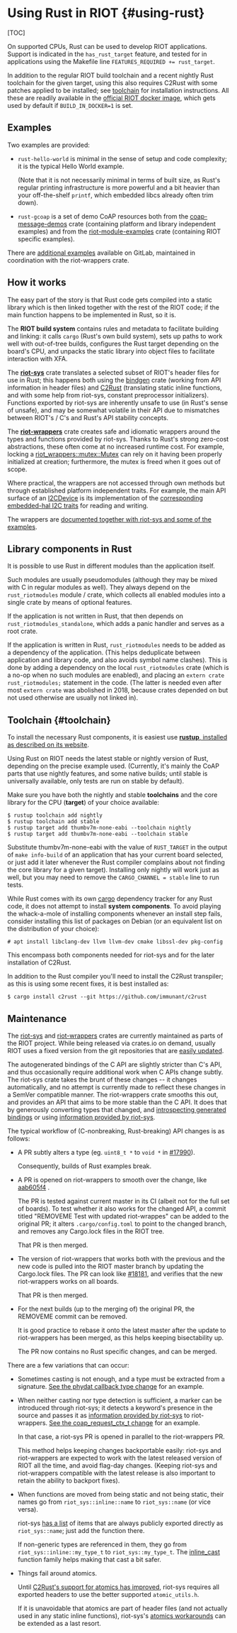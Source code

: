 Using Rust in RIOT    {#using-rust}
==================

[TOC]

On supported CPUs, Rust can be used to develop RIOT applications.
Support is indicated in the `has_rust_target` feature,
and tested for in applications using the Makefile line
`FEATURES_REQUIRED += rust_target`.

In addition to the regular RIOT build toolchain
and a recent nightly Rust toolchain for the given target,
using this also requires C2Rust with some patches applied to be installed;
see <a href="#toolchain">toolchain</a> for installation instructions.
All these are readily available in the [official RIOT docker image],
which gets used by default if `BUILD_IN_DOCKER=1` is set.

[official RIOT docker image]: https://hub.docker.com/r/riot/riotbuild

Examples
--------

Two examples are provided:

* ``rust-hello-world`` is minimal in the sense of setup and code complexity; it is the typical Hello World example.

  (Note that it is not necessarily minimal in terms of built size,
  as Rust's regular printing infrastructure is more powerful and a bit heavier than your off-the-shelf ``printf``,
  which embedded libcs already often trim down).

* ``rust-gcoap`` is a set of demo CoAP resources
  both from the [coap-message-demos] crate (containing platform and library independent examples)
  and from the [riot-module-examples] crate (containing RIOT specific examples).

There are [additional examples] available on GitLab,
maintained in coordination with the riot-wrappers crate.

[coap-message-demos]: https://gitlab.com/chrysn/coap-message-demos
[riot-module-examples]: https://gitlab.com/etonomy/riot-module-examples
[additional examples]: https://gitlab.com/etonomy/riot-examples/

How it works
------------

The easy part of the story is that Rust code gets compiled into a static library
which is then linked together with the rest of the RIOT code;
if the main function happens to be implemented in Rust, so it is.

The **RIOT build system** contains rules and metadata to facilitate building and linking:
it calls `cargo` (Rust's own build system),
sets up paths to work well with out-of-tree builds,
configures the Rust target depending on the board's CPU,
and unpacks the static library into object files to facilitate interaction with XFA.

The [**riot-sys**] crate translates a selected subset of RIOT's header files for use in Rust;
this happens both using the [bindgen] crate (working from API information in header files)
and [C2Rust] \(translating static inline functions, and with some help from riot-sys, constant preprocessor initializers).
Functions exported by riot-sys are inherently unsafe to use (in Rust's sense of unsafe),
and may be somewhat volatile in their API due to mismatches between RIOT's / C's and Rust's API stability concepts.

The [**riot-wrappers**] crate creates safe and idiomatic wrappers around the types and functions provided by riot-sys.
Thanks to Rust's strong zero-cost abstractions, these often come at no increased runtime cost.
For example, locking a [riot_wrappers::mutex::Mutex] can rely on it having been properly initialized at creation;
furthermore, the mutex is freed when it goes out of scope.

Where practical, the wrappers are not accessed through own methods
but through established platform independent traits.
For example, the main API surface of an [I2CDevice]
is its implementation of the [corresponding embedded-hal I2C traits] for reading and writing.

The wrappers are [documented together with riot-sys and some of the examples].

[**riot-sys**]: https://crates.io/crates/riot-sys
[**riot-wrappers**]: https://crates.io/crates/riot-wrappers
[bindgen]: https://crates.io/crates/bindgen
[C2Rust]: https://c2rust.com/
[riot_wrappers::mutex::Mutex]: https://rustdoc.etonomy.org/riot_wrappers/mutex/struct.Mutex.html
[documented together with riot-sys and some of the examples]: https://rustdoc.etonomy.org/
[I2CDevice]: https://rustdoc.etonomy.org/riot_wrappers/i2c/struct.I2CDevice.html
[corresponding embedded-hal I2C traits]: https://rustdoc.etonomy.org/embedded_hal/blocking/i2c/index.html

Library components in Rust
--------------------------

It is possible to use Rust in different modules than the application itself.

Such modules are usually pseudomodules (although they may be mixed with C in regular modules as well).
They always depend on the `rust_riotmodules` module / crate,
which collects all enabled modules into a single crate by means of optional features.

If the application is not written in Rust,
that then depends on `rust_riotmodules_standalone`,
which adds a panic handler and serves as a root crate.

If the application is written in Rust,
`rust_riotmodules` needs to be added as a dependency of the application.
(This helps deduplicate between application and library code,
and also avoids symbol name clashes).
This is done by adding a dependency on the local `rust_riotmodules` crate (which is a no-op when no such modules are enabled),
and placing an `extern crate rust_riotmodules;` statement in the code.
(The latter is needed even after most `extern crate` was abolished in 2018,
because crates depended on but not used otherwise are usually not linked in).

Toolchain {#toolchain}
---------

To install the necessary Rust components, it is easiest use [**rustup**, installed as described on its website].

Using Rust on RIOT needs the latest stable or nightly version of Rust,
depending on the precise example used.
(Currently, it's mainly the CoAP parts that use nightly features, and some native builds;
until stable is universally available, only tests are run on stable by default).

Make sure you have both the nightly and stable **toolchains**
and the core library for the CPU (**target**) of your choice available:

```
$ rustup toolchain add nightly
$ rustup toolchain add stable
$ rustup target add thumbv7m-none-eabi --toolchain nightly
$ rustup target add thumbv7m-none-eabi --toolchain stable
```

Substitute thumbv7m-none-eabi with the value of `RUST_TARGET`
in the output of `make info-build` of an application that has your current board selected,
or just add it later whenever the Rust compiler complains about not finding the core library for a given target).
Installing only nightly will work just as well,
but you may need to remove the `CARGO_CHANNEL = stable` line to run tests.


While Rust comes with its own [cargo] dependency tracker for any Rust code,
it does not attempt to install **system components**.
To avoid playing the whack-a-mole of installing components whenever an install step fails,
consider installing this list of packages on Debian
(or an equivalent list on the distribution of your choice):

```
# apt install libclang-dev llvm llvm-dev cmake libssl-dev pkg-config
```

This encompass both components needed for riot-sys and for the later installation of C2Rust.


In addition to the Rust compiler you'll need to install the C2Rust transpiler;
as this is using some recent fixes, it is best installed as:

```shell
$ cargo install c2rust --git https://github.com/immunant/c2rust
```

[cargo]: https://doc.rust-lang.org/cargo/
[**rustup**, installed as described on its website]: https://rustup.rs/

Maintenance
-----------

The [riot-sys] and [riot-wrappers] crates are currently maintained as parts of the RIOT project.
While being released via crates.io on demand, usually RIOT uses a fixed version from the git repositories that are [easily updated].

The autogenerated bindings of the C API are slightly stricter than C's API,
and thus occasionally require additional work when C APIs change subtly.
The riot-sys crate takes the brunt of these changes --
it changes automatically, and no attempt is currently made to reflect these changes in a SemVer compatible manner.
The riot-wrappers crate smooths this out,
and provides an API that aims to be more stable than the C API.
It does that by generously converting types that changed,
and [introspecting generated bindings] or using [information provided by riot-sys].

The typical workflow of (C-nonbreaking, Rust-breaking) API changes is as follows:

* A PR subtly alters a type (eg. `uint8_t *` to `void *` in [#17990]).

  Consequently, builds of Rust examples break.

* A PR is opened on riot-wrappers to smooth over the change, like [aab605f4] <!-- commit reference rather than PR as that was still on GitLab back then -->.

  The PR is tested against current master in its CI (albeit not for the full set of boards).
  To test whether it also works for the changed API,
  a commit titled "REMOVEME Test with updated riot-wrappes" can be added to the original PR;
  it alters `.cargo/config.toml` to point to the changed branch,
  and removes any Cargo.lock files in the RIOT tree.

  That PR is then merged.

* The version of riot-wrappers that works both with the previous and the new code
  is pulled into the RIOT master branch by updating the Cargo.lock files.
  The PR can look like [#18181], and verifies that the new riot-wrappers works on all boards.

  That PR is then merged.

* For the next builds (up to the merging of) the original PR,
  the REMOVEME commit can be removed.

  It is good practice to rebase it onto the latest master after the update to riot-wrappers has been merged,
  as this helps keeping bisectability up.

  The PR now contains no Rust specific changes, and can be merged.

There are a few variations that can occur:

* Sometimes casting is not enough, and a type must be extracted from a signature.
  [See the phydat callback type change] for an example.

* When neither casting nor type detection is sufficient,
  a marker can be introduced through riot-sys;
  it detects a keyword's presence in the source and passes it as [information provided by riot-sys] to riot-wrappers.
  [See the coap_request_ctx_t change] for an example.

  In that case, a riot-sys PR is opened in parallel to the riot-wrappers PR.

  This method helps keeping changes backportable easily:
  riot-sys and riot-wrappers are expected to work with the latest released version of RIOT all the time,
  and avoid flag-day changes.
  (Keeping riot-sys and riot-wrappers compatible with the latest release is also important to retain the ability to backport fixes).

* When functions are moved from being static and not being static,
  their names go from `riot_sys::inline::name` to `riot_sys::name` (or vice versa).

  riot-sys [has a list] of items that are always publicly exported directly as `riot_sys::name`;
  just add the function there.

  If non-generic types are referenced in them, they go from `riot_sys::inline::my_type_t`  to `riot_sys::my_type_t`.
  The [inline_cast] function family helps making that cast a bit safer.

* Things fail around atomics.

  Until [C2Rust's support for atomics has improved],
  riot-sys requires all exported headers to use the better supported `atomic_utils.h`.

  If it is unavoidable that atomics are part of header files
  (and not actually used in any static inline functions),
  riot-sys's [atomics workarounds] can be extended as a last resort.


[riot-wrappers]: https://github.com/RIOT-OS/rust-riot-wrappers/
[riot-sys]: https://github.com/RIOT-OS/rust-riot-sys/
[easily updated]: https://github.com/RIOT-OS/RIOT/pull/17491#issuecomment-1143209437
[introspecting generated bindings]: https://github.com/RIOT-OS/rust-riot-wrappers/blob/db9d163e3eddcb7154edcf25db7207e4123964ee/src/helpers.rs#L3
[information provided by riot-sys]: https://github.com/RIOT-OS/rust-riot-sys/blob/525b2384a3541d4879a5f3845ee6241243c29a78/build.rs#L591
[#17990]: https://github.com/RIOT-OS/RIOT/pull/17990
[aab605f4]: https://github.com/RIOT-OS/rust-riot-wrappers/commit/aab605f464a279608ef0a8ad2afd5ae43179e330
[#18181]: https://github.com/RIOT-OS/RIOT/pull/18181
[See the phydat callback type change]: https://github.com/RIOT-OS/rust-riot-wrappers/pull/6/files#diff-ccb7946e3b4122ea3ce23fa9bc54eba63d75f7a6142fd4afdd9908b1bead50e0
[See the coap_request_ctx_t change]: https://github.com/RIOT-OS/rust-riot-wrappers/pull/4/files
[has a list]: https://github.com/RIOT-OS/rust-riot-sys/blob/525b2384a3541d4879a5f3845ee6241243c29a78/build.rs#L533
[inline_cast]: https://github.com/RIOT-OS/rust-riot-wrappers/blob/db9d163e3eddcb7154edcf25db7207e4123964ee/src/lib.rs#L68
[C2Rust's support for atomics has improved]: https://github.com/immunant/c2rust/issues/436
[atomics workarounds]: https://github.com/RIOT-OS/rust-riot-sys/blob/525b2384a3541d4879a5f3845ee6241243c29a78/riot-c2rust.h#L79
